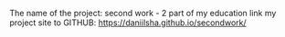 The name of the project: second work - 2 part of my education 
link my project site to GITHUB: https://daniilsha.github.io/secondwork/